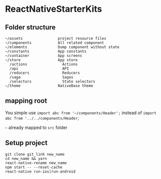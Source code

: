 # ReactNativeStarterKits

## Folder structure

```
~/assets                project resource files
~/components            All related component
~/elements              Dump component without state
~/constants             App constants
~/container             App screens
~/store                 App store
  /actions                Actions
  /api                    API
  /reducers               Reducers
  /saga                   Sagas
  /selectors              State selectors
~/theme                 NativeBase theme
```

## mapping root

You simple use `import abc from '~/components/Header';` instead of `import abc from '../../components/Header`;

`~` already mapped to `src` folder

## Setup project

```
git clone git_link new_name
cd new_name && yarn
react-native-rename new_name
npm start -- --reset-cache
react-native run-ios|run-android
```
